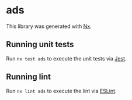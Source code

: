 # ads

This library was generated with [Nx](https://nx.dev).

## Running unit tests

Run `nx test ads` to execute the unit tests via [Jest](https://jestjs.io).

## Running lint

Run `nx lint ads` to execute the lint via [ESLint](https://eslint.org/).
